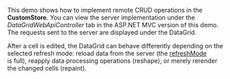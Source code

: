 This demo shows how to&nbsp;implement remote CRUD operations in&nbsp;the **CustomStore**. You can view the server implementation under the *DataGridWebApiController* tab in&nbsp;the ASP.NET MVC version of&nbsp;this demo. The requests sent to&nbsp;the server are displayed under the DataGrid.
<!--split-->
 
After a&nbsp;cell is&nbsp;edited, the DataGrid can behave differently depending on&nbsp;the selected refresh mode: reload data from the server (the [refreshMode](/Documentation/ApiReference/UI_Components/dxDataGrid/Configuration/editing/#refreshMode) is&nbsp;full), reapply data processing operations (reshape), or&nbsp;merely rerender the changed cells (repaint).